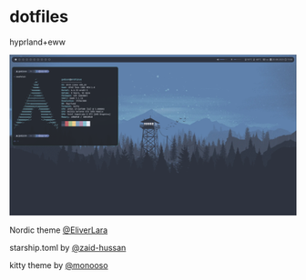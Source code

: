 # dotfiles

hyprland+eww

![example](./images/example.png)

Nordic theme [@EliverLara](https://github.com/EliverLara/Nordic)

starship.toml by [@zaid-hussan](https://github.com/zaid-hassan/nordic-starship-toml/)

kitty theme by [@monooso](https://github.com/monooso/dot-kitty/)